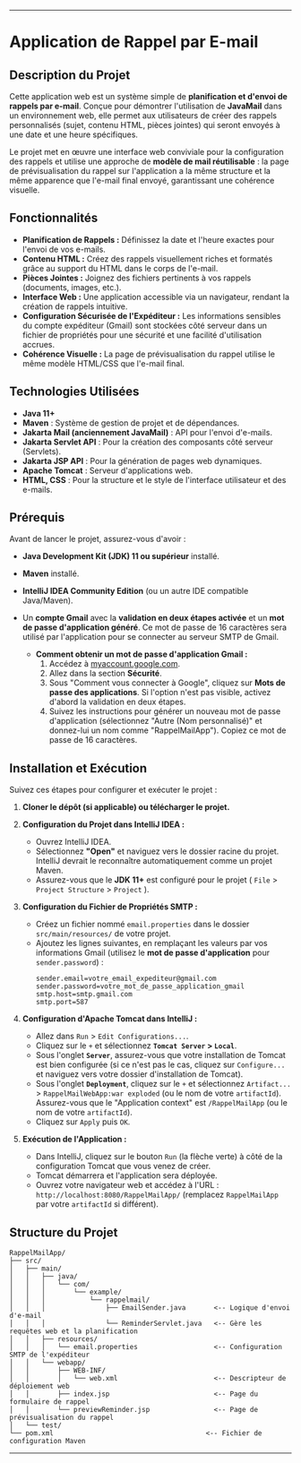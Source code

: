-----

# Application de Rappel par E-mail

## Description du Projet

Cette application web est un système simple de **planification et d'envoi de rappels par e-mail**. Conçue pour démontrer l'utilisation de **JavaMail** dans un environnement web, elle permet aux utilisateurs de créer des rappels personnalisés (sujet, contenu HTML, pièces jointes) qui seront envoyés à une date et une heure spécifiques.

Le projet met en œuvre une interface web conviviale pour la configuration des rappels et utilise une approche de **modèle de mail réutilisable** : la page de prévisualisation du rappel sur l'application a la même structure et la même apparence que l'e-mail final envoyé, garantissant une cohérence visuelle.

## Fonctionnalités

  * **Planification de Rappels :** Définissez la date et l'heure exactes pour l'envoi de vos e-mails.
  * **Contenu HTML :** Créez des rappels visuellement riches et formatés grâce au support du HTML dans le corps de l'e-mail.
  * **Pièces Jointes :** Joignez des fichiers pertinents à vos rappels (documents, images, etc.).
  * **Interface Web :** Une application accessible via un navigateur, rendant la création de rappels intuitive.
  * **Configuration Sécurisée de l'Expéditeur :** Les informations sensibles du compte expéditeur (Gmail) sont stockées côté serveur dans un fichier de propriétés pour une sécurité et une facilité d'utilisation accrues.
  * **Cohérence Visuelle :** La page de prévisualisation du rappel utilise le même modèle HTML/CSS que l'e-mail final.

## Technologies Utilisées

  * **Java 11+**
  * **Maven** : Système de gestion de projet et de dépendances.
  * **Jakarta Mail (anciennement JavaMail)** : API pour l'envoi d'e-mails.
  * **Jakarta Servlet API** : Pour la création des composants côté serveur (Servlets).
  * **Jakarta JSP API** : Pour la génération de pages web dynamiques.
  * **Apache Tomcat** : Serveur d'applications web.
  * **HTML, CSS** : Pour la structure et le style de l'interface utilisateur et des e-mails.

## Prérequis

Avant de lancer le projet, assurez-vous d'avoir :

  * **Java Development Kit (JDK) 11 ou supérieur** installé.

  * **Maven** installé.

  * **IntelliJ IDEA Community Edition** (ou un autre IDE compatible Java/Maven).

  * Un **compte Gmail** avec la **validation en deux étapes activée** et un **mot de passe d'application généré**. Ce mot de passe de 16 caractères sera utilisé par l'application pour se connecter au serveur SMTP de Gmail.

      * **Comment obtenir un mot de passe d'application Gmail :**
        1.  Accédez à [myaccount.google.com](https://myaccount.google.com/).
        2.  Allez dans la section **Sécurité**.
        3.  Sous "Comment vous connecter à Google", cliquez sur **Mots de passe des applications**. Si l'option n'est pas visible, activez d'abord la validation en deux étapes.
        4.  Suivez les instructions pour générer un nouveau mot de passe d'application (sélectionnez "Autre (Nom personnalisé)" et donnez-lui un nom comme "RappelMailApp"). Copiez ce mot de passe de 16 caractères.

## Installation et Exécution

Suivez ces étapes pour configurer et exécuter le projet :

1.  **Cloner le dépôt (si applicable) ou télécharger le projet.**

2.  **Configuration du Projet dans IntelliJ IDEA :**

      * Ouvrez IntelliJ IDEA.
      * Sélectionnez **"Open"** et naviguez vers le dossier racine du projet. IntelliJ devrait le reconnaître automatiquement comme un projet Maven.
      * Assurez-vous que le **JDK 11+** est configuré pour le projet ( `File` \> `Project Structure` \> `Project` ).

3.  **Configuration du Fichier de Propriétés SMTP :**

      * Créez un fichier nommé `email.properties` dans le dossier `src/main/resources/` de votre projet.
      * Ajoutez les lignes suivantes, en remplaçant les valeurs par vos informations Gmail (utilisez le **mot de passe d'application** pour `sender.password`) :
        ```properties
        sender.email=votre_email_expediteur@gmail.com
        sender.password=votre_mot_de_passe_application_gmail
        smtp.host=smtp.gmail.com
        smtp.port=587
        ```

4.  **Configuration d'Apache Tomcat dans IntelliJ :**

      * Allez dans `Run` \> `Edit Configurations...`.
      * Cliquez sur le `+` et sélectionnez **`Tomcat Server` \> `Local`**.
      * Sous l'onglet **`Server`**, assurez-vous que votre installation de Tomcat est bien configurée (si ce n'est pas le cas, cliquez sur `Configure...` et naviguez vers votre dossier d'installation de Tomcat).
      * Sous l'onglet **`Deployment`**, cliquez sur le `+` et sélectionnez `Artifact...` \> `RappelMailWebApp:war exploded` (ou le nom de votre `artifactId`). Assurez-vous que le "Application context" est `/RappelMailApp` (ou le nom de votre `artifactId`).
      * Cliquez sur `Apply` puis `OK`.

5.  **Exécution de l'Application :**

      * Dans IntelliJ, cliquez sur le bouton `Run` (la flèche verte) à côté de la configuration Tomcat que vous venez de créer.
      * Tomcat démarrera et l'application sera déployée.
      * Ouvrez votre navigateur web et accédez à l'URL : `http://localhost:8080/RappelMailApp/` (remplacez `RappelMailApp` par votre `artifactId` si différent).

## Structure du Projet

```
RappelMailApp/
├── src/
│   ├── main/
│   │   ├── java/
│   │   │   └── com/
│   │   │       └── example/
│   │   │           └── rappelmail/
│   │   │               ├── EmailSender.java       <-- Logique d'envoi d'e-mail
│   │   │               └── ReminderServlet.java   <-- Gère les requêtes web et la planification
│   │   ├── resources/
│   │   │   └── email.properties                   <-- Configuration SMTP de l'expéditeur
│   │   └── webapp/
│   │       ├── WEB-INF/
│   │       │   └── web.xml                        <-- Descripteur de déploiement web
│   │       ├── index.jsp                          <-- Page du formulaire de rappel
│   │       └── previewReminder.jsp                <-- Page de prévisualisation du rappel
│   └── test/
└── pom.xml                                      <-- Fichier de configuration Maven
```

-----
